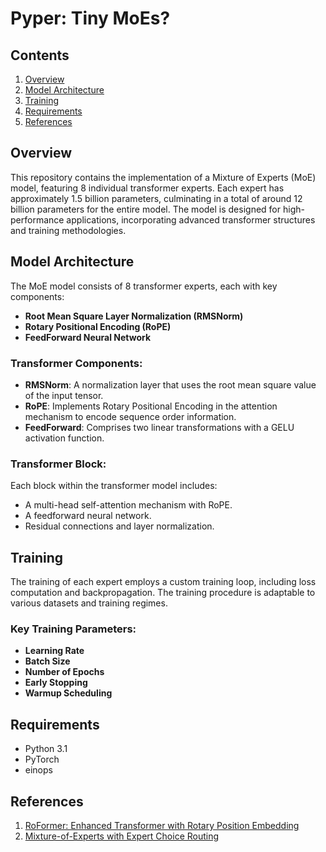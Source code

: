 # Pyper: Tiny MoEs?

## Contents

1. [Overview](#overview)
2. [Model Architecture](#model-architecture)
3. [Training](#training)
4. [Requirements](#requirements)
5. [References](#references)


## Overview

This repository contains the implementation of a Mixture of Experts (MoE) model, featuring 8 individual transformer experts. Each expert has approximately 1.5 billion parameters, culminating in a total of around 12 billion parameters for the entire model. The model is designed for high-performance applications, incorporating advanced transformer structures and training methodologies.

## Model Architecture

The MoE model consists of 8 transformer experts, each with key components:

- **Root Mean Square Layer Normalization (RMSNorm)**
- **Rotary Positional Encoding (RoPE)**
- **FeedForward Neural Network**

### Transformer Components:

- **RMSNorm**: A normalization layer that uses the root mean square value of the input tensor.
- **RoPE**: Implements Rotary Positional Encoding in the attention mechanism to encode sequence order information.
- **FeedForward**: Comprises two linear transformations with a GELU activation function.

### Transformer Block:

Each block within the transformer model includes:

- A multi-head self-attention mechanism with RoPE.
- A feedforward neural network.
- Residual connections and layer normalization.

## Training

The training of each expert employs a custom training loop, including loss computation and backpropagation. The training procedure is adaptable to various datasets and training regimes.

### Key Training Parameters:

- **Learning Rate**
- **Batch Size**
- **Number of Epochs**
- **Early Stopping**
- **Warmup Scheduling**

## Requirements

- Python 3.1
- PyTorch
- einops

## References

1. [RoFormer: Enhanced Transformer with Rotary Position Embedding](https://arxiv.org/abs/2104.09864)
2. [Mixture-of-Experts with Expert Choice Routing](https://arxiv.org/abs/2202.09368)
